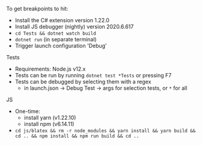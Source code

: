 To get breakpoints to hit:
- Install the C# extension version 1.22.0
- Install JS debugger (nightly) version 2020.6.617
- `cd Tests && dotnet watch build`
- `dotnet run` (in separate terminal)
- Trigger launch configuration 'Debug'

Tests
- Requirements: Node.js v12.x
- Tests can be run by running `dotnet test *Tests` or pressing F7
- Tests can be debugged by selecting them with a regex 
  - in launch.json -> Debug Test -> args for selection tests, or `*` for all

JS
- One-time:
  - install yarn (v1.22.10)
  - install npm (v6.14.11)
- `cd js/blatex && rm -r node_modules && yarn install && yarn build && cd .. && npm install && npm run build && cd ..`



